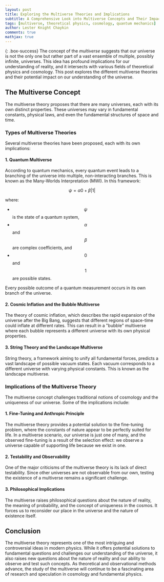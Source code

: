 ```yaml
---
layout: post
title: Exploring the Multiverse Theories and Implications
subtitle: A Comprehensive Look into Multiverse Concepts and Their Impact on Modern Physics
tags: [multiverse, theoretical physics, cosmology, quantum mechanics]
author: Lester Knight Chaykin
comments: true
mathjax: true
---
```


{: .box-success}
The concept of the *multiverse* suggests that our universe is not the only one but rather part of a vast ensemble of multiple, possibly infinite, universes. This idea has profound implications for our understanding of reality, and it intersects with various fields of theoretical physics and cosmology. This post explores the different multiverse theories and their potential impact on our understanding of the universe.

## The Multiverse Concept

The multiverse theory proposes that there are many universes, each with its own distinct properties. These universes may vary in fundamental constants, physical laws, and even the fundamental structures of space and time. 

### Types of Multiverse Theories

Several multiverse theories have been proposed, each with its own implications:

#### 1. Quantum Multiverse

According to quantum mechanics, every quantum event leads to a branching of the universe into multiple, non-interacting branches. This is known as the Many-Worlds Interpretation (MWI). In this framework:

$$
\psi = \alpha 0 + \beta |1|
$$

where:
- $$\psi$$ is the state of a quantum system,
- $$\alpha$$ and $$\beta$$ are complex coefficients, and
- $$0$$ and $$1$$ are possible states.

Every possible outcome of a quantum measurement occurs in its own branch of the universe.

#### 2. Cosmic Inflation and the Bubble Multiverse

The theory of cosmic inflation, which describes the rapid expansion of the universe after the Big Bang, suggests that different regions of space-time could inflate at different rates. This can result in a "bubble" multiverse where each bubble represents a different universe with its own physical properties.

#### 3. String Theory and the Landscape Multiverse

String theory, a framework aiming to unify all fundamental forces, predicts a vast landscape of possible vacuum states. Each vacuum corresponds to a different universe with varying physical constants. This is known as the landscape multiverse.

### Implications of the Multiverse Theory

The multiverse concept challenges traditional notions of cosmology and the uniqueness of our universe. Some of the implications include:

#### 1. Fine-Tuning and Anthropic Principle

The multiverse theory provides a potential solution to the fine-tuning problem, where the constants of nature appear to be perfectly suited for life. In a multiverse scenario, our universe is just one of many, and the observed fine-tuning is a result of the selection effect: we observe a universe capable of supporting life because we exist in one.

#### 2. Testability and Observability

One of the major criticisms of the multiverse theory is its lack of direct testability. Since other universes are not observable from our own, testing the existence of a multiverse remains a significant challenge.

#### 3. Philosophical Implications

The multiverse raises philosophical questions about the nature of reality, the meaning of probability, and the concept of uniqueness in the cosmos. It forces us to reconsider our place in the universe and the nature of existence itself.

## Conclusion

The multiverse theory represents one of the most intriguing and controversial ideas in modern physics. While it offers potential solutions to fundamental questions and challenges our understanding of the universe, it also raises new questions about the nature of reality and our ability to observe and test such concepts. As theoretical and observational methods advance, the study of the multiverse will continue to be a fascinating area of research and speculation in cosmology and fundamental physics.
